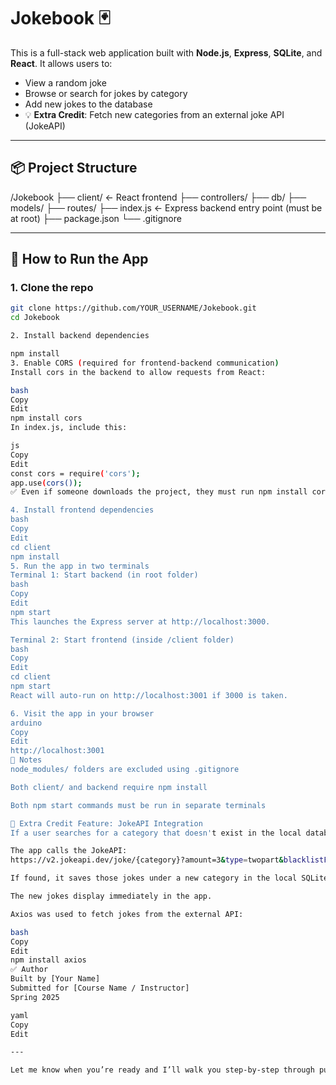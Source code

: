 # Jokebook 🃏

This is a full-stack web application built with **Node.js**, **Express**, **SQLite**, and **React**. It allows users to:
- View a random joke
- Browse or search for jokes by category
- Add new jokes to the database
- 💡 **Extra Credit**: Fetch new categories from an external joke API (JokeAPI)

---

## 📦 Project Structure

/Jokebook
├── client/               ← React frontend
├── controllers/
├── db/
├── models/
├── routes/
├── index.js              ← Express backend entry point (must be at root)
├── package.json
└── .gitignore

---

## 🧠 How to Run the App

### 1. Clone the repo
```bash
git clone https://github.com/YOUR_USERNAME/Jokebook.git
cd Jokebook

2. Install backend dependencies

npm install
3. Enable CORS (required for frontend-backend communication)
Install cors in the backend to allow requests from React:

bash
Copy
Edit
npm install cors
In index.js, include this:

js
Copy
Edit
const cors = require('cors');
app.use(cors());
✅ Even if someone downloads the project, they must run npm install cors unless it's already installed via package.json.

4. Install frontend dependencies
bash
Copy
Edit
cd client
npm install
5. Run the app in two terminals
Terminal 1: Start backend (in root folder)
bash
Copy
Edit
npm start
This launches the Express server at http://localhost:3000.

Terminal 2: Start frontend (inside /client folder)
bash
Copy
Edit
cd client
npm start
React will auto-run on http://localhost:3001 if 3000 is taken.

6. Visit the app in your browser
arduino
Copy
Edit
http://localhost:3001
🧹 Notes
node_modules/ folders are excluded using .gitignore

Both client/ and backend require npm install

Both npm start commands must be run in separate terminals

🌟 Extra Credit Feature: JokeAPI Integration
If a user searches for a category that doesn't exist in the local database:

The app calls the JokeAPI:
https://v2.jokeapi.dev/joke/{category}?amount=3&type=twopart&blacklistFlags=nsfw,religious,political,racist,sexist,explicit

If found, it saves those jokes under a new category in the local SQLite database.

The new jokes display immediately in the app.

Axios was used to fetch jokes from the external API:

bash
Copy
Edit
npm install axios
✅ Author
Built by [Your Name]
Submitted for [Course Name / Instructor]
Spring 2025

yaml
Copy
Edit

---

Let me know when you’re ready and I’ll walk you step-by-step through pushing this to GitHub (with `.gitignore` setup)! ✅







